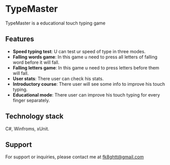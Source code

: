 # TypeMaster
TypeMaster is a educational touch typing game

## Features
- **Speed typing test**: U can test ur speed of type in three modes.
- **Falling words game**: In this game u need to press all letters of falling word before it will fall.
- **Falling letters game**: In this game u need to press letters before them will fall.
- **User stats**: There user can check his stats.
- **Introductory course**: There user will see some info to improve his touch typing.
- **Educational mode**: There user can improve his touch typing for every finger separately.

## Technology stack
C#, Winfroms, xUnit.

## Support
For support or inquiries, please contact me at fk8ghtt@gmail.com
